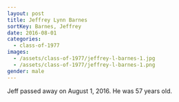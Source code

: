 ```yaml
---
layout: post
title: Jeffrey Lynn Barnes
sortKey: Barnes, Jeffrey
date: 2016-08-01
categories:
  - class-of-1977
images:
  - /assets/class-of-1977/jeffrey-l-barnes-1.jpg
  - /assets/class-of-1977/jeffrey-l-barnes-1.png
gender: male
---
```


Jeff passed away on August 1, 2016. He was 57 years old.
